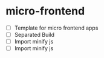 # micro-frontend

- [ ] Template for micro frontend apps
- [ ] Separated Build
- [ ] Import minify js
- [ ] Import minify js
